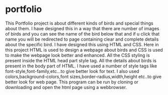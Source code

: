 # portfolio
This Portfolio project is about different kinds of birds and special things about them.
I have designed this in a way that there are number of images of birds and you can see the name of the bird below that and if u click that name you will be redirected to page containing clear and complete details about the specific bird.
I have designed this using HTML and CSS.
Here in this project HTML is used to design a webpage about birds and CSS is used to make the webpage look better and enhanced.
All the CSS styling is present inside the HTML head part style tag.
All the details about birds is present in the body part of HTML.
I have used a number of style tags like font-style,font-family,etc...to give better look for text.
I also used colors,background-colors,font sizes,border-radius,width,height etc..to give better look for web page.
This program can be run by cloning or downloading and open the html page using a webbrowser.
 
